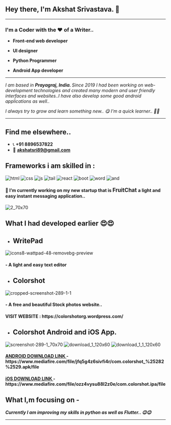 ## Hey there, <b>I'm Akshat Srivastava.</b> 👋 
<hr>

### I'm a Coder with the ❤️ of a Writer..
- <b bgcolor="yellow"> Front-end web developer </b>
- <b> UI designer</b>
- <b> Python Programmer </b>

- <b> Android App developer </b>
<hr>
<i> I am based in <b>Prayagraj, India. </b>
Since 2019 I had been working on web-development technologies and created many modern and user friendly interfaces and websites..I have also develop some good android applications as well..</i>



<i>I always try to grow and learn something new..  😋    I'm a quick learner..  🥰🥰
</i>
<hr>

## Find me elsewhere..

- 📞  <b> +91 8896537822 </b>
-  📧    <b>   akshatsri89@gmail.com </b>

## Frameworks i am skilled in :

![html](https://user-images.githubusercontent.com/82876692/125975665-35765e1e-8361-4b04-a2b1-2da2ec8ffdfe.png)   ![css](https://user-images.githubusercontent.com/82876692/125975681-8c47562f-a74b-4790-b2e0-7bea1fc7cb11.png)   ![js](https://user-images.githubusercontent.com/82876692/125975703-dde01d97-e196-441d-9bed-10b0afa513f6.png)   ![tail](https://user-images.githubusercontent.com/82876692/125975729-a8fb85fc-c4ca-476c-859b-299cf15eca71.png)   ![react](https://user-images.githubusercontent.com/82876692/125975742-d5e9fc27-f4a6-4e6a-b3a5-667cbfcd9d00.png)   ![boot](https://user-images.githubusercontent.com/82876692/125975846-506d9b71-f454-4e36-ac66-d0b24487ee60.jpg)   ![word](https://user-images.githubusercontent.com/82876692/125975889-080ad153-9e31-405a-95b1-e60198d7a303.png)   ![and](https://user-images.githubusercontent.com/82876692/125975935-868169f2-68f6-4e44-808b-d3fbb1933325.jpg)


####  🔭 I’m currently working on my new startup that is <b><big> FruitChat </big></b> a light and easy instant messaging application..








![2_70x70](https://user-images.githubusercontent.com/82876692/126030663-682e78a4-3ee7-455d-96d7-5d6a1f9c6771.png)



## What I had developed earlier  😍😍

- <h2> <b> WritePad </b> </h2>
   
![icons8-wattpad-48-removebg-preview](https://user-images.githubusercontent.com/82876692/122687531-8a93b380-d234-11eb-84ff-fdf9befaf866.png)
<h4>- A light and easy text editor </h4>

- <h2> <b> Colorshot </b></h2>

![cropped-screenshot-289-1-1](https://user-images.githubusercontent.com/82876692/122687606-f544ef00-d234-11eb-89f5-a2825fef0e50.png)
<h4>- A free and beautiful Stock photos website.. </h4>
<h4> VISIT WEBSITE : https://colorshotorg.wordpress.com/ </h4>

- <h2> <b> Colorshot Android and iOS App.</b></h2>
![screenshot-289-1_70x70](https://user-images.githubusercontent.com/82876692/126030721-98f23296-e81f-4a7e-a761-969319bae35b.png)   ![download_1_120x60](https://user-images.githubusercontent.com/82876692/126030952-edb539ce-7244-4179-b7c6-5b9129e0f8d3.png)   ![download_1_1_120x60](https://user-images.githubusercontent.com/82876692/126030955-ff7ff0a6-e2fd-47be-b165-76b0ee5d850f.png)



<h4> <U>ANDROID DOWNLOAD LINK </U> - https://www.mediafire.com/file/jfq5g4z6sivfi4r/com.colorshot_%25282%2529.apk/file </h4>
<h4> <U>iOS DOWNLOAD LINK </U> - https://www.mediafire.com/file/ozz4vysu88l2z0e/com.colorshot.ipa/file </h4>

## What I,m focusing on -

<b><i> Currently I am improving my skills in python as well as Flutter..  😉😉</i> </b>
<hr>







